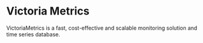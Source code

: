 # Victoria Metrics

VictoriaMetrics is a fast, cost-effective and scalable monitoring solution and time series database.
